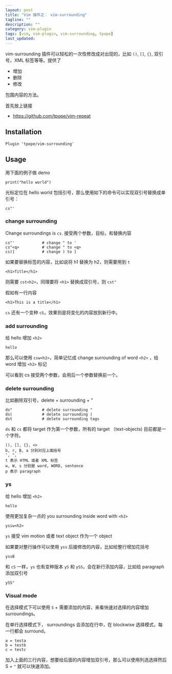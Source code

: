 ```yaml
---
layout: post
title: "Vim 插件之： vim-surrounding"
tagline: ""
description: ""
category: vim-plugin
tags: [vim, vim-plugin, vim-surrounding, tpope]
last_updated:
---
```


vim-surrounding 插件可以轻松的一次性修改成对出现的，比如 `()`, `[]`, `{}`, 双引号，XML 标签等等。提供了

- 增加
- 删除
- 修改

包围内容的方法。


首先放上链接

- <https://github.com/tpope/vim-repeat>

## Installation

    Plugin 'tpope/vim-surrounding'


## Usage

用下面的例子做 demo

    print("hello world")

光标定位在 hello world 包括引号，那么使用如下的命令可以实现双引号替换成单引号：

    cs"'


### change surrounding
Change surroundings is `cs`. 接受两个参数，目标，和替换内容

    cs"'            # change " to '
    cs"<q>          # change " to <q>
    cs)]            # change ) to ]

如果要替换标签的内容，比如说将 h1 替换为 h2，则需要用到 `t`

    <h1>Title</h1>

则需要 `cst<h2>`，同理要将 `<h1>` 替换成双引号，则 `cst"`

假如有一行内容

    <h1>This is a title</h1>

`cs` 还有一个变种 `cS`，效果则是将变化的内容放到新行中。

### add surrounding
给 hello 增加 `<h2>`

    hello

那么可以使用 `csw<h2>`，简单记忆成 change surrounding of word `<h2>` ，给 word 增加 `<h2>` 标记

可以看到 cs 接受两个参数，会用后一个参数替换前一个。

### delete surrounding
比如删除双引号，delete + surrounding + "

    ds"             # delete surrounding "
    ds(             # delete surrounding (
    dst             # delete surrounding tags

`ds` 和 `cs` 都将 target 作为第一个参数，所有的 target （text-objects) 目前都是一个字符。

    (), [], {}, <>
    b, r, B, a 分别对应上面括号
    ', ", `
    t 表示 HTML 或者 XML 标签
    w, W, s 分别是 word, WORD, sentence
    p 表示 paragraph

### ys
给 hello 增加 `<h2>`

    hello

使用更加复杂一点的 you surrounding inside word with `<h2>`

    ysiw<h2>

`ys` 接受 vim motion 或者 text object 作为一个 object

如果要对整行操作可以使用 `yss` 后接修改的内容，比如给整行增加花括号

    yssB

和 `cS` 一样，`ys` 也有变种版本 `yS` 和 `ySS`，会在新行添加内容，比如给 paragraph 添加双引号

    ySS"

### Visual mode
在选择模式下可以使用 `S` + 需要添加的内容，来看快速对选择的内容增加 surroundings。

在单行选择模式下， surroundings 会添加在行中，在 blockwise 选择模式，每一行都会 surround。

    a = testa
    b = testb
    c = testc

加入上面的三行内容，想要给后面的内容增加双引号，那么可以使用列选选择然后 S + `"` 就可以快速添加。


